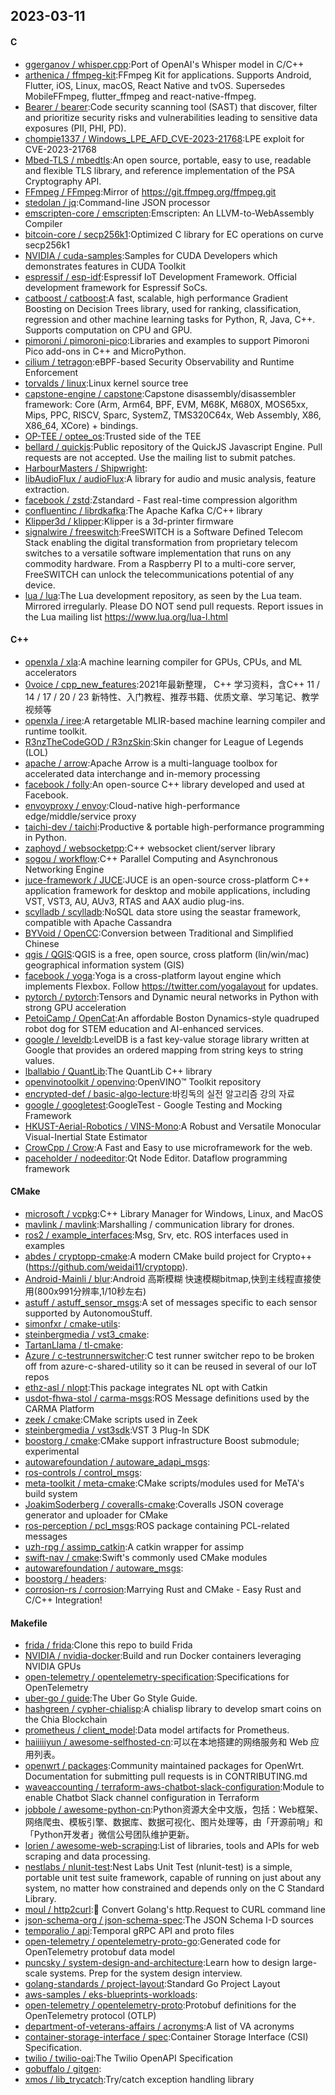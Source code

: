 ## 2023-03-11

#### C
* [ggerganov / whisper.cpp](https://github.com/ggerganov/whisper.cpp):Port of OpenAI's Whisper model in C/C++
* [arthenica / ffmpeg-kit](https://github.com/arthenica/ffmpeg-kit):FFmpeg Kit for applications. Supports Android, Flutter, iOS, Linux, macOS, React Native and tvOS. Supersedes MobileFFmpeg, flutter_ffmpeg and react-native-ffmpeg.
* [Bearer / bearer](https://github.com/Bearer/bearer):Code security scanning tool (SAST) that discover, filter and prioritize security risks and vulnerabilities leading to sensitive data exposures (PII, PHI, PD).
* [chompie1337 / Windows_LPE_AFD_CVE-2023-21768](https://github.com/chompie1337/Windows_LPE_AFD_CVE-2023-21768):LPE exploit for CVE-2023-21768
* [Mbed-TLS / mbedtls](https://github.com/Mbed-TLS/mbedtls):An open source, portable, easy to use, readable and flexible TLS library, and reference implementation of the PSA Cryptography API.
* [FFmpeg / FFmpeg](https://github.com/FFmpeg/FFmpeg):Mirror of https://git.ffmpeg.org/ffmpeg.git
* [stedolan / jq](https://github.com/stedolan/jq):Command-line JSON processor
* [emscripten-core / emscripten](https://github.com/emscripten-core/emscripten):Emscripten: An LLVM-to-WebAssembly Compiler
* [bitcoin-core / secp256k1](https://github.com/bitcoin-core/secp256k1):Optimized C library for EC operations on curve secp256k1
* [NVIDIA / cuda-samples](https://github.com/NVIDIA/cuda-samples):Samples for CUDA Developers which demonstrates features in CUDA Toolkit
* [espressif / esp-idf](https://github.com/espressif/esp-idf):Espressif IoT Development Framework. Official development framework for Espressif SoCs.
* [catboost / catboost](https://github.com/catboost/catboost):A fast, scalable, high performance Gradient Boosting on Decision Trees library, used for ranking, classification, regression and other machine learning tasks for Python, R, Java, C++. Supports computation on CPU and GPU.
* [pimoroni / pimoroni-pico](https://github.com/pimoroni/pimoroni-pico):Libraries and examples to support Pimoroni Pico add-ons in C++ and MicroPython.
* [cilium / tetragon](https://github.com/cilium/tetragon):eBPF-based Security Observability and Runtime Enforcement
* [torvalds / linux](https://github.com/torvalds/linux):Linux kernel source tree
* [capstone-engine / capstone](https://github.com/capstone-engine/capstone):Capstone disassembly/disassembler framework: Core (Arm, Arm64, BPF, EVM, M68K, M680X, MOS65xx, Mips, PPC, RISCV, Sparc, SystemZ, TMS320C64x, Web Assembly, X86, X86_64, XCore) + bindings.
* [OP-TEE / optee_os](https://github.com/OP-TEE/optee_os):Trusted side of the TEE
* [bellard / quickjs](https://github.com/bellard/quickjs):Public repository of the QuickJS Javascript Engine. Pull requests are not accepted. Use the mailing list to submit patches.
* [HarbourMasters / Shipwright](https://github.com/HarbourMasters/Shipwright):
* [libAudioFlux / audioFlux](https://github.com/libAudioFlux/audioFlux):A library for audio and music analysis, feature extraction.
* [facebook / zstd](https://github.com/facebook/zstd):Zstandard - Fast real-time compression algorithm
* [confluentinc / librdkafka](https://github.com/confluentinc/librdkafka):The Apache Kafka C/C++ library
* [Klipper3d / klipper](https://github.com/Klipper3d/klipper):Klipper is a 3d-printer firmware
* [signalwire / freeswitch](https://github.com/signalwire/freeswitch):FreeSWITCH is a Software Defined Telecom Stack enabling the digital transformation from proprietary telecom switches to a versatile software implementation that runs on any commodity hardware. From a Raspberry PI to a multi-core server, FreeSWITCH can unlock the telecommunications potential of any device.
* [lua / lua](https://github.com/lua/lua):The Lua development repository, as seen by the Lua team. Mirrored irregularly. Please DO NOT send pull requests. Report issues in the Lua mailing list https://www.lua.org/lua-l.html

#### C++
* [openxla / xla](https://github.com/openxla/xla):A machine learning compiler for GPUs, CPUs, and ML accelerators
* [0voice / cpp_new_features](https://github.com/0voice/cpp_new_features):2021年最新整理， C++ 学习资料，含C++ 11 / 14 / 17 / 20 / 23 新特性、入门教程、推荐书籍、优质文章、学习笔记、教学视频等
* [openxla / iree](https://github.com/openxla/iree):A retargetable MLIR-based machine learning compiler and runtime toolkit.
* [R3nzTheCodeGOD / R3nzSkin](https://github.com/R3nzTheCodeGOD/R3nzSkin):Skin changer for League of Legends (LOL)
* [apache / arrow](https://github.com/apache/arrow):Apache Arrow is a multi-language toolbox for accelerated data interchange and in-memory processing
* [facebook / folly](https://github.com/facebook/folly):An open-source C++ library developed and used at Facebook.
* [envoyproxy / envoy](https://github.com/envoyproxy/envoy):Cloud-native high-performance edge/middle/service proxy
* [taichi-dev / taichi](https://github.com/taichi-dev/taichi):Productive & portable high-performance programming in Python.
* [zaphoyd / websocketpp](https://github.com/zaphoyd/websocketpp):C++ websocket client/server library
* [sogou / workflow](https://github.com/sogou/workflow):C++ Parallel Computing and Asynchronous Networking Engine
* [juce-framework / JUCE](https://github.com/juce-framework/JUCE):JUCE is an open-source cross-platform C++ application framework for desktop and mobile applications, including VST, VST3, AU, AUv3, RTAS and AAX audio plug-ins.
* [scylladb / scylladb](https://github.com/scylladb/scylladb):NoSQL data store using the seastar framework, compatible with Apache Cassandra
* [BYVoid / OpenCC](https://github.com/BYVoid/OpenCC):Conversion between Traditional and Simplified Chinese
* [qgis / QGIS](https://github.com/qgis/QGIS):QGIS is a free, open source, cross platform (lin/win/mac) geographical information system (GIS)
* [facebook / yoga](https://github.com/facebook/yoga):Yoga is a cross-platform layout engine which implements Flexbox. Follow https://twitter.com/yogalayout for updates.
* [pytorch / pytorch](https://github.com/pytorch/pytorch):Tensors and Dynamic neural networks in Python with strong GPU acceleration
* [PetoiCamp / OpenCat](https://github.com/PetoiCamp/OpenCat):An affordable Boston Dynamics-style quadruped robot dog for STEM education and AI-enhanced services.
* [google / leveldb](https://github.com/google/leveldb):LevelDB is a fast key-value storage library written at Google that provides an ordered mapping from string keys to string values.
* [lballabio / QuantLib](https://github.com/lballabio/QuantLib):The QuantLib C++ library
* [openvinotoolkit / openvino](https://github.com/openvinotoolkit/openvino):OpenVINO™ Toolkit repository
* [encrypted-def / basic-algo-lecture](https://github.com/encrypted-def/basic-algo-lecture):바킹독의 실전 알고리즘 강의 자료
* [google / googletest](https://github.com/google/googletest):GoogleTest - Google Testing and Mocking Framework
* [HKUST-Aerial-Robotics / VINS-Mono](https://github.com/HKUST-Aerial-Robotics/VINS-Mono):A Robust and Versatile Monocular Visual-Inertial State Estimator
* [CrowCpp / Crow](https://github.com/CrowCpp/Crow):A Fast and Easy to use microframework for the web.
* [paceholder / nodeeditor](https://github.com/paceholder/nodeeditor):Qt Node Editor. Dataflow programming framework

#### CMake
* [microsoft / vcpkg](https://github.com/microsoft/vcpkg):C++ Library Manager for Windows, Linux, and MacOS
* [mavlink / mavlink](https://github.com/mavlink/mavlink):Marshalling / communication library for drones.
* [ros2 / example_interfaces](https://github.com/ros2/example_interfaces):Msg, Srv, etc. ROS interfaces used in examples
* [abdes / cryptopp-cmake](https://github.com/abdes/cryptopp-cmake):A modern CMake build project for Crypto++ (https://github.com/weidai11/cryptopp).
* [Android-Mainli / blur](https://github.com/Android-Mainli/blur):Android 高斯模糊 快速模糊bitmap,快到主线程直接使用(800x991分辨率,1/10秒左右)
* [astuff / astuff_sensor_msgs](https://github.com/astuff/astuff_sensor_msgs):A set of messages specific to each sensor supported by AutonomouStuff.
* [simonfxr / cmake-utils](https://github.com/simonfxr/cmake-utils):
* [steinbergmedia / vst3_cmake](https://github.com/steinbergmedia/vst3_cmake):
* [TartanLlama / tl-cmake](https://github.com/TartanLlama/tl-cmake):
* [Azure / c-testrunnerswitcher](https://github.com/Azure/c-testrunnerswitcher):C test runner switcher repo to be broken off from azure-c-shared-utility so it can be reused in several of our IoT repos
* [ethz-asl / nlopt](https://github.com/ethz-asl/nlopt):This package integrates NL opt with Catkin
* [usdot-fhwa-stol / carma-msgs](https://github.com/usdot-fhwa-stol/carma-msgs):ROS Message definitions used by the CARMA Platform
* [zeek / cmake](https://github.com/zeek/cmake):CMake scripts used in Zeek
* [steinbergmedia / vst3sdk](https://github.com/steinbergmedia/vst3sdk):VST 3 Plug-In SDK
* [boostorg / cmake](https://github.com/boostorg/cmake):CMake support infrastructure Boost submodule; experimental
* [autowarefoundation / autoware_adapi_msgs](https://github.com/autowarefoundation/autoware_adapi_msgs):
* [ros-controls / control_msgs](https://github.com/ros-controls/control_msgs):
* [meta-toolkit / meta-cmake](https://github.com/meta-toolkit/meta-cmake):CMake scripts/modules used for MeTA's build system
* [JoakimSoderberg / coveralls-cmake](https://github.com/JoakimSoderberg/coveralls-cmake):Coveralls JSON coverage generator and uploader for CMake
* [ros-perception / pcl_msgs](https://github.com/ros-perception/pcl_msgs):ROS package containing PCL-related messages
* [uzh-rpg / assimp_catkin](https://github.com/uzh-rpg/assimp_catkin):A catkin wrapper for assimp
* [swift-nav / cmake](https://github.com/swift-nav/cmake):Swift's commonly used CMake modules
* [autowarefoundation / autoware_msgs](https://github.com/autowarefoundation/autoware_msgs):
* [boostorg / headers](https://github.com/boostorg/headers):
* [corrosion-rs / corrosion](https://github.com/corrosion-rs/corrosion):Marrying Rust and CMake - Easy Rust and C/C++ Integration!

#### Makefile
* [frida / frida](https://github.com/frida/frida):Clone this repo to build Frida
* [NVIDIA / nvidia-docker](https://github.com/NVIDIA/nvidia-docker):Build and run Docker containers leveraging NVIDIA GPUs
* [open-telemetry / opentelemetry-specification](https://github.com/open-telemetry/opentelemetry-specification):Specifications for OpenTelemetry
* [uber-go / guide](https://github.com/uber-go/guide):The Uber Go Style Guide.
* [hashgreen / cypher-chialisp](https://github.com/hashgreen/cypher-chialisp):A chialisp library to develop smart coins on the Chia Blockchain
* [prometheus / client_model](https://github.com/prometheus/client_model):Data model artifacts for Prometheus.
* [haiiiiiyun / awesome-selfhosted-cn](https://github.com/haiiiiiyun/awesome-selfhosted-cn):可以在本地搭建的网络服务和 Web 应用列表。
* [openwrt / packages](https://github.com/openwrt/packages):Community maintained packages for OpenWrt. Documentation for submitting pull requests is in CONTRIBUTING.md
* [waveaccounting / terraform-aws-chatbot-slack-configuration](https://github.com/waveaccounting/terraform-aws-chatbot-slack-configuration):Module to enable Chatbot Slack channel configuration in Terraform
* [jobbole / awesome-python-cn](https://github.com/jobbole/awesome-python-cn):Python资源大全中文版，包括：Web框架、网络爬虫、模板引擎、数据库、数据可视化、图片处理等，由「开源前哨」和「Python开发者」微信公号团队维护更新。
* [lorien / awesome-web-scraping](https://github.com/lorien/awesome-web-scraping):List of libraries, tools and APIs for web scraping and data processing.
* [nestlabs / nlunit-test](https://github.com/nestlabs/nlunit-test):Nest Labs Unit Test (nlunit-test) is a simple, portable unit test suite framework, capable of running on just about any system, no matter how constrained and depends only on the C Standard Library.
* [moul / http2curl](https://github.com/moul/http2curl):📐
Convert Golang's http.Request to CURL command line
* [json-schema-org / json-schema-spec](https://github.com/json-schema-org/json-schema-spec):The JSON Schema I-D sources
* [temporalio / api](https://github.com/temporalio/api):Temporal gRPC API and proto files
* [open-telemetry / opentelemetry-proto-go](https://github.com/open-telemetry/opentelemetry-proto-go):Generated code for OpenTelemetry protobuf data model
* [puncsky / system-design-and-architecture](https://github.com/puncsky/system-design-and-architecture):Learn how to design large-scale systems. Prep for the system design interview.
* [golang-standards / project-layout](https://github.com/golang-standards/project-layout):Standard Go Project Layout
* [aws-samples / eks-blueprints-workloads](https://github.com/aws-samples/eks-blueprints-workloads):
* [open-telemetry / opentelemetry-proto](https://github.com/open-telemetry/opentelemetry-proto):Protobuf definitions for the OpenTelemetry protocol (OTLP)
* [department-of-veterans-affairs / acronyms](https://github.com/department-of-veterans-affairs/acronyms):A list of VA acronyms
* [container-storage-interface / spec](https://github.com/container-storage-interface/spec):Container Storage Interface (CSI) Specification.
* [twilio / twilio-oai](https://github.com/twilio/twilio-oai):The Twilio OpenAPI Specification
* [gobuffalo / gitgen](https://github.com/gobuffalo/gitgen):
* [xmos / lib_trycatch](https://github.com/xmos/lib_trycatch):Try/catch exception handling library
